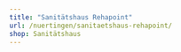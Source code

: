```yaml
---
title: "Sanitätshaus Rehapoint"
url: /nuertingen/sanitaetshaus-rehapoint/
shop: Sanitätshaus
---
```

